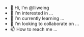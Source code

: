 - 👋 Hi, I’m @lliweing
- 👀 I’m interested in ...
- 🌱 I’m currently learning ...
- 💞️ I’m looking to collaborate on ...
- 📫 How to reach me ...

<!---
lliweing/lliweing is a ✨ special ✨ repository because its `README.md` (this file) appears on your GitHub profile.
You can click the Preview link to take a look at your changes.
--->
